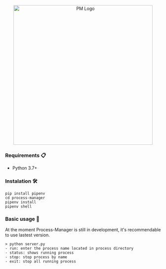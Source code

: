 <br/>
<div id="pm-logo" align="center">
    <br />
    <img src="https://github.com/rodrigososacar/process-manager/blob/master/logo/process-manager-logo.png?sanitize=true" alt="PM Logo" width="450"/>
</div>

### Requirements 📋
- Python 3.7+

### Instalation 🛠️

```
pip install pipenv
cd process-manager
pipenv install
pipenv shell
```

### Basic usage 🔧
At the moment Process-Manager is still in development, it's recommendable to use lastest version.
```
> python server.py
- run: enter the process name located in process directory
- status: shows running process
- stop: stop process by name
- exit: stop all running process
```
